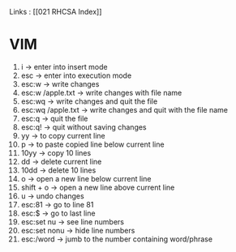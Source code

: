 Links : [[021 RHCSA Index]]

# VIM

1. i &rarr; enter into insert mode
2. esc &rarr; enter into execution mode
3. esc:w &rarr; write changes
4. esc:w /apple.txt &rarr; write changes with file name
5. esc:wq &rarr; write changes and quit the file
6. esc:wq /apple.txt &rarr; write changes and quit with the file name
7. esc:q &rarr; quit the file
8. esc:q! &rarr; quit without saving changes
9. yy &rarr; to copy current line
10. p &rarr; to paste copied line below current line
11. 10yy &rarr; copy 10 lines
12. dd &rarr; delete current line
13. 10dd &rarr; delete 10 lines
14. o &rarr; open a new line below current line
15. shift + o &rarr; open a new line above current line
16. u &rarr; undo changes
17. esc:81 &rarr; go to line 81
18. esc:$ &rarr; go to last line
19. esc:set nu &rarr; see line numbers
20. esc:set nonu &rarr; hide line numbers
21. esc:/word &rarr; jumb to the number containing word/phrase